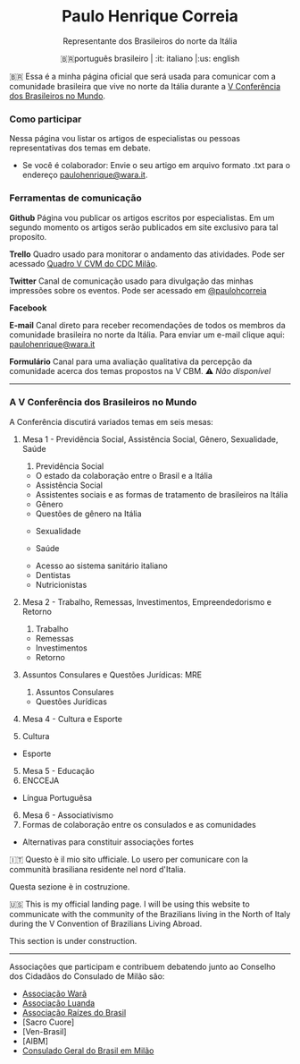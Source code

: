 <p align="center"> <img src="http://www.brasileirosnomundo.itamaraty.gov.br/brmundo_logo.png" alt="">
</p>
<h1 align="center">Paulo Henrique Correia</h1>
<p align="center">Representante dos Brasileiros do norte da Itália</p>
<p align="center"><span>&#x1f1e7;&#x1f1f7;português brasileiro </span>| :it: italiano |:us: english</p>


<span>&#x1f1e7;&#x1f1f7;</span> Essa é a minha página oficial que será usada para comunicar com a comunidade brasileira que vive no norte da Itália durante a [V Conferência dos Brasileiros no Mundo](http://brasileirosnomundo.itamaraty.gov.br/noticias/v-conferencia-brasileiros-no-mundo).

### Como participar

Nessa página vou listar os artigos de especialistas ou pessoas representativas dos temas em debate.

- Se você é colaborador: Envie o seu artigo em arquivo formato .txt para o endereço paulohenrique@wara.it.

### Ferramentas de comunicação

**Github** Página vou publicar os artigos escritos por especialistas. Em um segundo momento os artigos serão publicados em site exclusivo para tal proposito.

**Trello** Quadro usado para monitorar o andamento das atividades. Pode ser acessado [Quadro V CVM do CDC Milão](https://trello.com/b/fn82VRJb/v-convencao-dos-brasileiros-no-mundo).

**Twitter** Canal de comunicação usado para divulgação das minhas impressões sobre os eventos. Pode ser acessado em [@paulohcorreia](https://twitter.com/paulohcorreia)

**Facebook**

**E-mail** Canal direto para receber recomendações de todos os membros da comunidade brasileira no norte da Itália. Para enviar um e-mail clique aqui: [paulohenrique@wara.it](mailto:paulohenrique@wara.it)

**Formulário** Canal para uma avaliação qualitativa da percepção da comunidade acerca dos temas propostos na V CBM. :warning: _Não disponível_

---

### A V Conferência dos Brasileiros no Mundo

A Conferência discutirá variados temas em seis mesas:

1. Mesa 1 - Previdência Social, Assistência Social, Gênero, Sexualidade, Saúde
   1. Previdência Social
    - O estado da colaboração entre o Brasil e a Itália

   + Assistência Social
    - Assistentes sociais e as formas de tratamento de brasileiros na Itália

   + Gênero
    - Questões de gênero na Itália

   + Sexualidade

   + Saúde
    - Acesso ao sistema sanitário italiano
    - Dentistas
    - Nutricionistas

2. Mesa 2 - Trabalho, Remessas, Investimentos, Empreendedorismo e Retorno
   1. Trabalho
   + Remessas
   + Investimentos
   + Retorno   

3. Assuntos Consulares e Questões Jurídicas: MRE
   1. Assuntos Consulares
   + Questões Jurídicas


4. Mesa 4 - Cultura e Esporte
  1. Cultura
  + Esporte

5. Mesa 5 - Educação
  1. ENCCEJA
  + Língua Portuguêsa

6. Mesa 6 - Associativismo
  1. Formas de colaboração entre os consulados e as comunidades
  + Alternativas para constituir associações fortes


:it: Questo è il mio sito ufficiale. Lo usero per comunicare con la communità brasiliana residente nel nord d'Italia.

Questa sezione è in costruzione.

:us: This is my official landing page. I will be using this website to communicate with the community of the Brazilians living in the North of Italy during the V Convention of Brazilians Living Abroad.

This section is under construction.

---

Associações que participam e contribuem debatendo junto ao Conselho dos Cidadãos do Consulado de Milão são:

- [Associação Warã](www.wara.it)
- [Associação Luanda]()
- [Associação Raízes do Brasil]()
- [Sacro Cuore]
- [Ven-Brasil]
- [AIBM]
- [Consulado Geral do Brasil em Milão](milao.itamaraty.gov.br)

